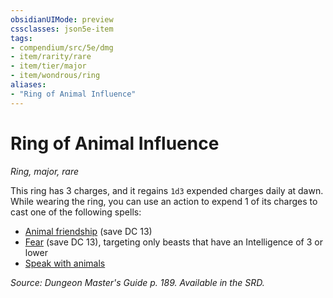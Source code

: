 ```yaml
---
obsidianUIMode: preview
cssclasses: json5e-item
tags:
- compendium/src/5e/dmg
- item/rarity/rare
- item/tier/major
- item/wondrous/ring
aliases: 
- "Ring of Animal Influence"
---
```

# Ring of Animal Influence
*Ring, major, rare*  


This ring has 3 charges, and it regains `1d3` expended charges daily at dawn. While wearing the ring, you can use an action to expend 1 of its charges to cast one of the following spells:

- [Animal friendship](compendium/spells/animal-friendship.md) (save DC 13)  
- [Fear](compendium/spells/fear.md) (save DC 13), targeting only beasts that have an Intelligence of 3 or lower  
- [Speak with animals](compendium/spells/speak-with-animals.md)  

*Source: Dungeon Master's Guide p. 189. Available in the SRD.*